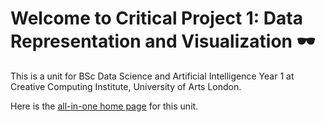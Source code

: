 # Welcome to Critical Project 1: Data Representation and Visualization 🕶️

This is a unit for BSc Data Science and Artificial Intelligence Year 1 at Creative Computing Institute, University of Arts London.

Here is the [all-in-one home page](https://red-x-silver.github.io/BSc-DSAI-Y1-DataRepresentationVisualization-2025-2026/) for this unit.
 
